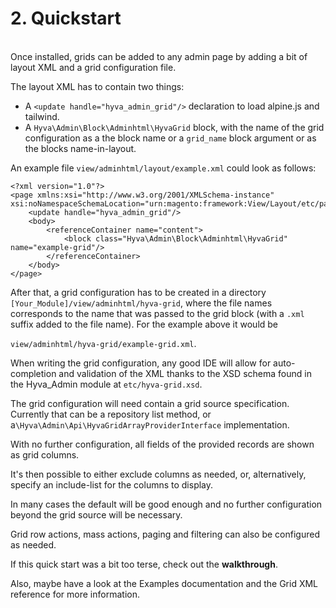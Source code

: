 # 2. Quickstart

\
Once installed, grids can be added to any admin page by adding a bit of layout XML and a grid configuration file.


The layout XML has to contain two things:

* A `<update handle="hyva_admin_grid"/>` declaration to load alpine.js and tailwind.
* A `Hyva\Admin\Block\Adminhtml\HyvaGrid` block, with the name of the grid configuration as a the block name or a `grid_name` block argument or as the blocks name-in-layout.


An example file `view/adminhtml/layout/example.xml` could look as follows:


```markup
<?xml version="1.0"?>
<page xmlns:xsi="http://www.w3.org/2001/XMLSchema-instance" xsi:noNamespaceSchemaLocation="urn:magento:framework:View/Layout/etc/page_configuration.xsd">
    <update handle="hyva_admin_grid"/>
    <body>
        <referenceContainer name="content">
            <block class="Hyva\Admin\Block\Adminhtml\HyvaGrid" name="example-grid"/>
        </referenceContainer>
    </body>
</page>
```


After that, a grid configuration has to be created in a directory `[Your_Module]/view/adminhtml/hyva-grid`, where the file names corresponds to the name that was passed to the grid block (with a `.xml` suffix added to the file name). For the example above it would be

`view/adminhtml/hyva-grid/example-grid.xml`.


When writing the grid configuration, any good IDE will allow for auto-completion and validation of the XML thanks to the XSD schema found in the Hyva_Admin module at `etc/hyva-grid.xsd`.


The grid configuration will need contain a grid source specification. Currently that can be a repository list method, or a`\Hyva\Admin\Api\HyvaGridArrayProviderInterface` implementation.


With no further configuration, all fields of the provided records are shown as grid columns.

It's then possible to either exclude columns as needed, or, alternatively, specify an include-list for the columns to display.

In many cases the default will be good enough and no further configuration beyond the grid source will be necessary.


Grid row actions, mass actions, paging and filtering can also be configured as needed.


If this quick start was a bit too terse, check out the **walkthrough**.

Also, maybe have a look at the Examples documentation and the Grid XML reference for more information.